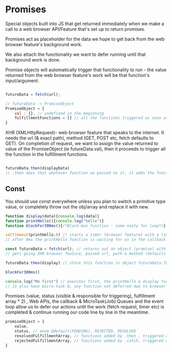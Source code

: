 # Promises

Special objects built into JS that get returned immediately when we make a call to a web browser API/Feature that's set up to return promises.

Promises act as placeholder for the data we hope to get back from the web browser feature's background work.

We also attach the functionality we want to defer running until that background work is done.

Promise objects will automatically trigger that functionality to run - the value returned from the web browser feature's work will be that function's input/argument.

```js

futureData = fetch(url);

// futureData -> PromiseObject
PromiseObject = {
    val : {}, // undefined in the beginning
    fulfillmentFunctions = [] // all the functions triggered as soon as the value is defined, ie fetched data is ready
}

```

XHR (XMLHttpRequest)- web browser feature that speaks to the internet.
It needs the url (& exact path), method (GET, POST etc, fetch defaults to GET).
On completion of request, we want to assign the value returned to value of the PromiseObject (ie futureData.val), then it proceeds to trigger all the function in the fulfillment functions.

```js

futureData.then(displayData)
// .then does that whatever function we passed to it, it adds the function the fulfillment functions array

```

## Const

You should use const everywhere unless you plan to switch a primitive type value, or completely throw out the obj/array and replace it with new.

```js
function display(data){console.log(data)}
function printHello(){console.log("hello")}
function blockFor300ms(){/*Black-box function - some nasty for loop*/}

setTimeout(printHello,0) // starts a timer (browser feature) with a time period and trigger function
// after 0ms the printHello function is waiting for us in the callback Q, ready to be executed. EventLoop stands their as guard, which has a rule that the call stack should be clear (global is still there)

const futureData = fetch(url); // returns out an object (promise) with {val : undefined, fulfillment array : []}
// gets going XHR browser feature, passed url, path & method (defaults to GET)

futureData.then(display) // store this function in object futureData.fulfillment array

blockFor300ms()

console.log("Me first") // executes first, the printHello & display function were deferred
// JS also have micro-task Q, any function not deferred due to browser feature setTimeout is sent to this Q & not in the callback Q. So once the execution of global context is over, we first execute the micro-task Q, followed by the callback Q.

```

Promises (value, status (visible & responsible for triggering), fulfillment array * 2) , Web APIs, the callback & MicroTask(Job) Queues and the event loop allow us to defer our actions until the work (fetch request, timer etc) is completed & continue running our code line by line in the meantime.

```js
promiseObject = {
    value,
    status, // enum @default(PENDING), REJECTED, RESOLVED
    resolvedFulfillmentArray, // functions added by .then , triggered when status is set to resolved
    rejectedFulfillmentArray, // functions added by .catch, triggered when status is set to rejected depending on result
}

```
